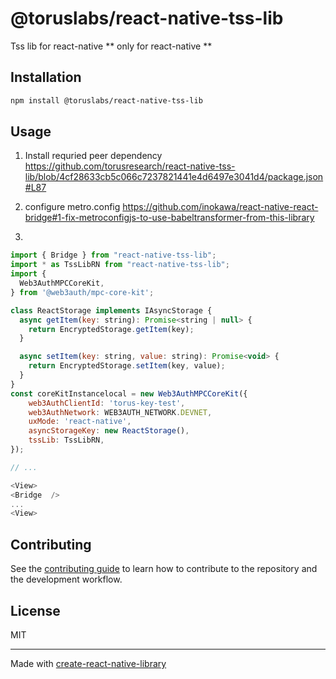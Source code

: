 # @toruslabs/react-native-tss-lib

Tss lib for react-native
** only for react-native **

## Installation

```sh
npm install @toruslabs/react-native-tss-lib
```

## Usage
1. Install requried peer dependency
   https://github.com/torusresearch/react-native-tss-lib/blob/4cf28633cb5c066c7237821441e4d6497e3041d4/package.json#L87
   
2. configure metro.config
    https://github.com/inokawa/react-native-react-bridge#1-fix-metroconfigjs-to-use-babeltransformer-from-this-library

3. 

```js
import { Bridge } from "react-native-tss-lib";
import * as TssLibRN from "react-native-tss-lib";
import {
  Web3AuthMPCCoreKit,
} from '@web3auth/mpc-core-kit';

class ReactStorage implements IAsyncStorage {
  async getItem(key: string): Promise<string | null> {
    return EncryptedStorage.getItem(key);
  }

  async setItem(key: string, value: string): Promise<void> {
    return EncryptedStorage.setItem(key, value);
  }
}
const coreKitInstancelocal = new Web3AuthMPCCoreKit({
    web3AuthClientId: 'torus-key-test',
    web3AuthNetwork: WEB3AUTH_NETWORK.DEVNET,
    uxMode: 'react-native',
    asyncStorageKey: new ReactStorage(),
    tssLib: TssLibRN,
});

// ...

<View>
<Bridge  />
...
<View>
```


## Contributing

See the [contributing guide](CONTRIBUTING.md) to learn how to contribute to the repository and the development workflow.

## License

MIT

---

Made with [create-react-native-library](https://github.com/callstack/react-native-builder-bob)
